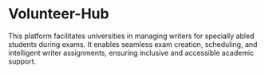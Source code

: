# Volunteer-Hub
This platform facilitates universities in managing writers for specially abled students during exams. It enables seamless exam creation, scheduling, and intelligent writer assignments, ensuring inclusive and accessible academic support.
